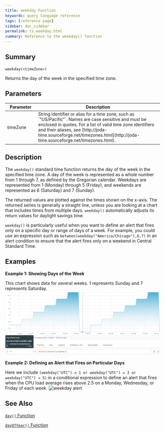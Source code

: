```yaml
---
title: weekday Function
keywords: query language reference
tags: [reference page]
sidebar: doc_sidebar
permalink: ts_weekday.html
summary: Reference to the weekday() function
---
```

## Summary
```
weekday(<timeZone>)
```
Returns the day of the week in the specified time zone.
## Parameters
<table>
<tbody>
<thead>
<tr><th width="20%">Parameter</th><th width="80%">Description</th></tr>
</thead>
<tr><td>timeZone</td>
<td markdown="span">
String identifier or alias for a time zone, such as `"US/Pacific"`. Names are case sensitive and must be enclosed in quotes. For a list of valid time zone identifiers and their aliases, see  [http://joda-time.sourceforge.net/timezones.html](http://joda-time.sourceforge.net/timezones.html).
</td></tr>
</tbody>
</table>


## Description

The `weekday()` standard time function returns the day of the week in the specified time zone. A day of the week is represented as a whole number from 1 through 7, as defined by the Gregorian calendar. Weekdays are represented from 1 (Monday) through 5 (Friday), and weekends are represented as 6 (Saturday) and 7 (Sunday).

The returned values are plotted against the times shown on the x-axis. The returned series is generally a straight line, unless you are looking at a chart that includes times from multiple days.
`weekday()` automatically adjusts its return values for daylight savings time.

`weekday()` is particularly useful when you want to define an alert that fires only on a specific day or range of days of a week.
For example, you could use an expression such as `between(weekday("America/Chicago"),6,7)` in an alert condition to ensure that the alert fires only on a weekend in Central Standard Time.


## Examples

**Example 1: Showing Days of the Week**

This chart shows data for several weeks. 1 represents Sunday and 7 represents Saturday.  
![weekday](images/ts_weekday.png)

**Example 2: Defining an Alert that Fires on Particular Days**

Here we include `(weekday("UTC") = 1 or weekday("UTC") = 3 or weekday("UTC") = 5)` in a conditional expression to define an alert that fires when the CPU load average rises above 2.5 on a Monday, Wednesday, or Friday of each week.
![weekday alert](images/ts_weekday_alert.png)

## See Also
[`day()` Function](ts_day.html)

[`dayOfYear()` Function](ts_dayOfYear.html)
